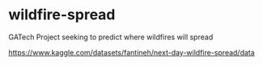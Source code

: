 # wildfire-spread
GATech Project seeking to predict where wildfires will spread

https://www.kaggle.com/datasets/fantineh/next-day-wildfire-spread/data